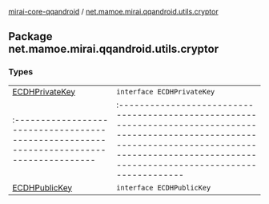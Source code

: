[mirai-core-qqandroid](../index.md) / [net.mamoe.mirai.qqandroid.utils.cryptor](./index.md)

## Package net.mamoe.mirai.qqandroid.utils.cryptor

### Types
|||
|:----------------------------------------------------------------------------------------|:---------------------------------------------------------------------------------------------------------------------------------------------------------------------------------------------------------|
| [ECDHPrivateKey](-e-c-d-h-private-key/index.md) | `interface ECDHPrivateKey` ||||
|:----------------------------------------------------------------------------------------|:---------------------------------------------------------------------------------------------------------------------------------------------------------------------------------------------------------|
| [ECDHPublicKey](-e-c-d-h-public-key/index.md) | `interface ECDHPublicKey` |

